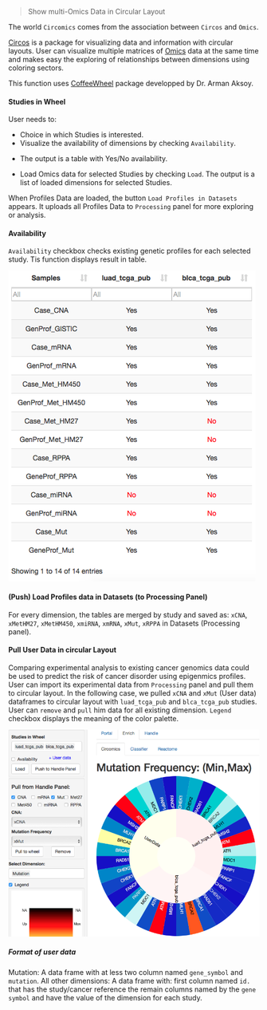 > Show multi-Omics Data in Circular Layout

The world `Circomics` comes from the association between `Circos` and `Omics`.

[Circos](http://circos.ca/) is a package for visualizing data and information with circular layouts. User can visualize multiple matrices of [Omics](https://en.wikipedia.org/wiki/Omics) data at the same time and makes easy the exploring of relationships between dimensions using coloring sectors.

This function uses [CoffeeWheel](https://github.com/armish/coffeewheel) package developped by Dr. Arman Aksoy.

#### Studies in Wheel
User needs to:
* Choice in which Studies is interested.
* Visualize the availability of dimensions by checking `Availability`. 
+ The output is a table with Yes/No availability.
* Load Omics data for selected Studies by checking `Load`. The output is a list of loaded dimensions for selected Studies.

When Profiles Data are loaded, the button `Load Profiles in Datasets` appears. It uploads all Profiles Data to `Processing` panel for more exploring or analysis.

#### Availability 
`Availability` checkbox checks existing genetic profiles for each selected study. Tis function displays result in table.

![Availibility](figures/Circomics_Availibility.png)

#### (Push) Load Profiles data in Datasets (to Processing Panel)

For every dimension, the tables are merged by study and saved as: `xCNA`, `xMetHM27`, `xMetHM450`, `xmiRNA`, `xmRNA`, `xMut`, `xRPPA` in Datasets (Processing panel).

#### Pull User Data in circular Layout
Comparing experimental analysis to existing cancer genomics data could be used to predict the risk of cancer disorder using epigenmics profiles. 
User can import its experimental data from `Processing` panel and pull them to circular layout. In the following case, we pulled `xCNA` and `xMut` (User data) dataframes to circular layout with `luad_tcga_pub` and `blca_tcga_pub` studies. 
User can `remove` and `pull` him data for all existing dimension.
`Legend` checkbox displays the meaning of the color palette.

![Mutation Frequency of two cancers studies compared to User Data](figures/Circomics.png)


##### Format of user data
Mutation: A data frame with at less two column named `gene_symbol` and `mutation`.
All other dimensions: A data frame with:
first column named `id.` that has the study/cancer reference
the remain columns named by the `gene symbol` and have the value of the dimension for each study.
